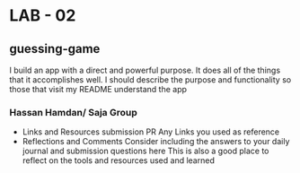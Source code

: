 # LAB - 02

## guessing-game

I build an app with a direct and powerful purpose. It does all of the things that it accomplishes well. I should describe the purpose and functionality so those that visit my README understand the app

### Hassan Hamdan/ Saja Group

- Links and Resources
  submission PR
  Any Links you used as reference
- Reflections and Comments
  Consider including the answers to your daily journal and submission questions here
  This is also a good place to reflect on the tools and resources used and learned
